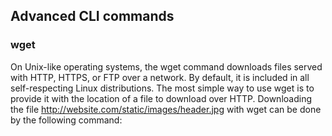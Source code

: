 ## Advanced CLI commands

### wget
On Unix-like operating systems, the wget command downloads files served with HTTP, HTTPS, or FTP over a network. By default, it is included in all self-respecting Linux distributions.
The most simple way to use wget is to provide it with the location of a file to download over HTTP. Downloading the file http://website.com/static/images/header.jpg with wget can be done by the following command:

